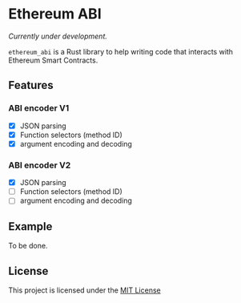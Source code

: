# Ethereum ABI

_Currently under development._

`ethereum_abi` is a Rust library to help writing code that interacts with Ethereum Smart Contracts.

## Features

### ABI encoder V1

- [x] JSON parsing
- [x] Function selectors (method ID)
- [x] argument encoding and decoding

### ABI encoder V2

- [x] JSON parsing
- [ ] Function selectors (method ID)
- [ ] argument encoding and decoding

## Example

To be done.

## License

This project is licensed under the [MIT License]

[MIT License]: https://github.com/FelipeRosa/rust-ethereum-abi/blob/main/LICENSE

